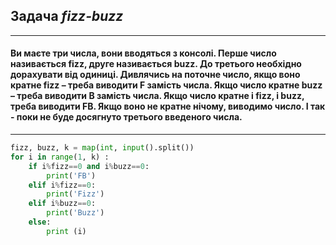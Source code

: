 ## Задача _fizz-buzz_
---
#### Ви маєте три числа, вони вводяться з консолі. Перше число називається fizz, друге називається buzz. До третього необхідно дорахувати від одиниці. Дивлячись на поточне число, якщо воно кратне fizz – треба виводити F замість числа. Якщо число кратне buzz – треба виводити B замість числа. Якщо число кратне і fizz, і buzz, треба виводити FB. Якщо воно не кратне нічому, виводимо число. І так - поки не буде досягнуто третього введеного числа.
***
```Python
fizz, buzz, k = map(int, input().split())
for i in range(1, k) : 
    if i%fizz==0 and i%buzz==0:
        print('FB')
    elif i%fizz==0:
        print('Fizz')
    elif i%buzz==0:
        print('Buzz')
    else:
        print (i)
```